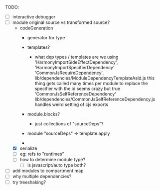 TODO:
- [ ] interactive debugger
- [ ] module original source vs transformed source?
  - codeGeneration
    - generator for type
    - templates?
      - what dep types / templates are we using
        'HarmonyImportSideEffectDependency',
        'HarmonyImportSpecifierDependency'
        'CommonJsRequireDependency',
          lib/dependencies/ModuleDependencyTemplateAsId.js
            this thing gets called many times per module to replace the specifier with the id
            seems crazy but true
        'CommonJsSelfReferenceDependency'
          lib/dependencies/CommonJsSelfReferenceDependency.js
          handles weird setting of cjs exports

    - module.blocks?
      - just collections of "sourceDeps"?
    - module "sourceDeps" -> template.apply
    - 
  - [x] serialize
  - [ ] eg: refs to "runtimes"
  - [ ] how to determine module type?
    - [ ] is javascript/auto type both?
- [ ] add modules to compartment map
- [ ] why multiple dependencies?
- [ ] try treeshaking?